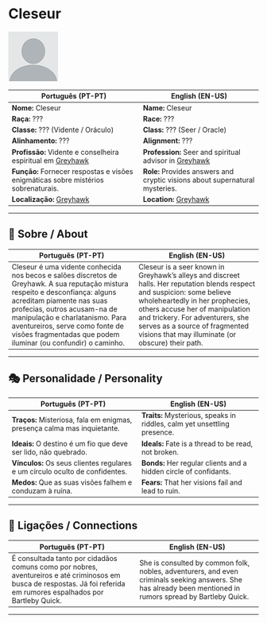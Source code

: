 # Cleseur

![Cleseur](docs/assets/npc/npc_blank.png)

| **Português (PT-PT)** | **English (EN-US)** |
| --------------------- | ------------------- |
| **Nome:** Cleseur | **Name:** Cleseur |
| **Raça:** ??? | **Race:** ??? |
| **Classe:** ??? (Vidente / Oráculo) | **Class:** ??? (Seer / Oracle) |
| **Alinhamento:** ??? | **Alignment:** ??? |
| **Profissão:** Vidente e conselheira espiritual em [Greyhawk](free_city_of_greyhawk.md) | **Profession:** Seer and spiritual advisor in [Greyhawk](free_city_of_greyhawk.md) |
| **Função:** Fornecer respostas e visões enigmáticas sobre mistérios sobrenaturais. | **Role:** Provides answers and cryptic visions about supernatural mysteries. |
| **Localização:** [Greyhawk](free_city_of_greyhawk.md) | **Location:** [Greyhawk](free_city_of_greyhawk.md) |

---

## 📖 Sobre / About

| **Português (PT-PT)** | **English (EN-US)** |
| --------------------- | ------------------- |
| Cleseur é uma vidente conhecida nos becos e salões discretos de Greyhawk. A sua reputação mistura respeito e desconfiança: alguns acreditam piamente nas suas profecias, outros acusam-na de manipulação e charlatanismo. Para aventureiros, serve como fonte de visões fragmentadas que podem iluminar (ou confundir) o caminho. | Cleseur is a seer known in Greyhawk’s alleys and discreet halls. Her reputation blends respect and suspicion: some believe wholeheartedly in her prophecies, others accuse her of manipulation and trickery. For adventurers, she serves as a source of fragmented visions that may illuminate (or obscure) their path. |

---

## 🎭 Personalidade / Personality

| **Português (PT-PT)** | **English (EN-US)** |
| --------------------- | ------------------- |
| **Traços:** Misteriosa, fala em enigmas, presença calma mas inquietante. | **Traits:** Mysterious, speaks in riddles, calm yet unsettling presence. |
| **Ideais:** O destino é um fio que deve ser lido, não quebrado. | **Ideals:** Fate is a thread to be read, not broken. |
| **Vínculos:** Os seus clientes regulares e um círculo oculto de confidentes. | **Bonds:** Her regular clients and a hidden circle of confidants. |
| **Medos:** Que as suas visões falhem e conduzam à ruína. | **Fears:** That her visions fail and lead to ruin. |

---

## 🔗 Ligações / Connections

| **Português (PT-PT)** | **English (EN-US)** |
| --------------------- | ------------------- |
| É consultada tanto por cidadãos comuns como por nobres, aventureiros e até criminosos em busca de respostas. Já foi referida em rumores espalhados por Bartleby Quick. | She is consulted by common folk, nobles, adventurers, and even criminals seeking answers. She has already been mentioned in rumors spread by Bartleby Quick. |

---

